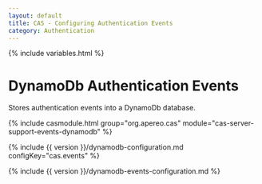 ```yaml
---
layout: default
title: CAS - Configuring Authentication Events
category: Authentication
---
```

{% include variables.html %}

# DynamoDb Authentication Events

Stores authentication events into a DynamoDb database.

{% include casmodule.html group="org.apereo.cas" module="cas-server-support-events-dynamodb" %}

{% include {{ version }}/dynamodb-configuration.md configKey="cas.events" %}

{% include {{ version }}/dynamodb-events-configuration.md %}
